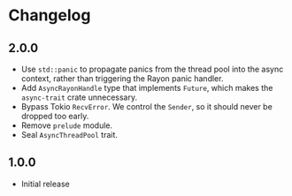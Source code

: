 # Changelog

## 2.0.0

- Use `std::panic` to propagate panics from the thread pool into the async
  context, rather than triggering the Rayon panic handler.
- Add `AsyncRayonHandle` type that implements `Future`, which makes the
  `async-trait` crate unnecessary.
- Bypass Tokio `RecvError`. We control the `Sender`, so it should never be
  dropped too early.
- Remove `prelude` module.
- Seal `AsyncThreadPool` trait.

## 1.0.0

- Initial release
